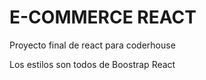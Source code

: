 # E-COMMERCE REACT

Proyecto final de react para coderhouse

Los estilos son todos de Boostrap React

